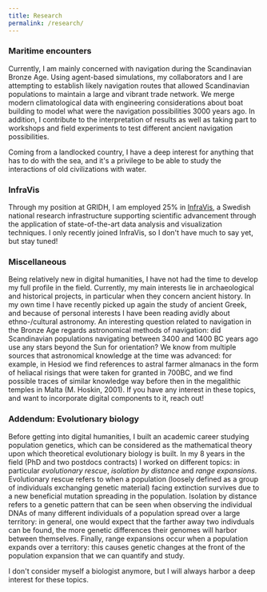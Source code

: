 ```yaml
---
title: Research
permalink: /research/
---
```


### Maritime encounters

Currently, I am mainly concerned with navigation during the Scandinavian Bronze Age. Using agent-based simulations, my collaborators and I are attempting to establish likely navigation routes that allowed Scandinavian populations to maintain a large and vibrant trade network. We merge modern climatological data with engineering considerations about boat building to model what were the navigation possibilities 3000 years ago. In addition, I contribute to the interpretation of results as well as taking part to workshops and field experiments to test different ancient navigation possibilities.

Coming from a landlocked country, I have a deep interest for anything that has to do with the sea, and it's a privilege to be able to study the interactions of old civilizations with water.

### InfraVis

Through my position at GRIDH, I am employed 25% in [InfraVis](https://infravis.se/), a Swedish national research infrastructure supporting scientific advancement through the application of state-of-the-art data analysis and visualization techniques. I only recently joined InfraVis, so I don't have much to say yet, but stay tuned!

### Miscellaneous

Being relatively new in digital humanities, I have not had the time to develop my full profile in the field. Currently, my main interests lie in archaeological and historical projects, in particular when they concern ancient history. In my own time I have recently picked up again the study of ancient Greek, and because of personal interests I have been reading avidly about ethno-/cultural astronomy. An interesting question related to navigation in the Bronze Age regards astronomical methods of navigation: did Scandinavian populations navigating between 3400 and 1400 BC years ago use any stars beyond the Sun for orientation? We know from multiple sources that astronomical knowledge at the time was advanced: for example, in Hesiod we find references to astral farmer almanacs in the form of heliacal risings that were taken for granted in 700BC, and we find possible traces of similar knowledge way before then in the megalithic temples in Malta (M. Hoskin, 2001). If you have any interest in these topics, and want to incorporate digital components to it, reach out!

### Addendum: Evolutionary biology

Before getting into digital humanities, I built an academic career studying population genetics, which can be considered as the mathematical theory upon which theoretical evolutionary biology is built. In my 8 years in the field (PhD and two postdocs contracts) I worked on different topics: in particular _evolutionary rescue_, _isolation by distance_ and _range expansions_. Evolutionary rescue refers to when a population (loosely defined as a group of individuals exchanging genetic material) facing extinction survives due to a new beneficial mutation spreading in the population. Isolation by distance refers to a genetic pattern that can be seen when observing the individual DNAs of many different individuals of a population spread over a large territory: in general, one would expect that the farther away two indivduals can be found, the more genetic differences their genomes will harbor between themselves. Finally, range expansions occur when a population expands over a territory: this causes genetic changes at the front of the population expansion that we can quantify and study.

I don't consider myself a biologist anymore, but I will always harbor a deep interest for these topics.
